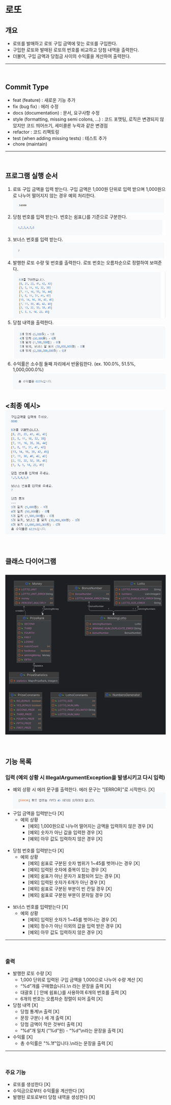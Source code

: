 # 로또

## 개요
- 로또를 발매하고 로또 구입 금액에 맞는 로또를 구입한다. 
- 구입한 로또와 발매된 로또의 번호를 비교하고 당첨 내역을 출력한다. 
- 더불어, 구입 금액과 당첨금 사이의 수익률을 게산하여 출력한다.
---
<br>

## Commit Type
- feat (feature) : 새로운 기능 추가
- fix (bug fix) : 에러 수정
- docs (documentation) : 문서, 요구사항 수정
- style (formatting, missing semi colons, …) : 코드 포맷팅, 로직은 변경되지 않았지만 코드 띄어쓰기, 세미콜론 누락과 같은 변경점
- refactor : 코드 리팩토링
- test (when adding missing tests) : 테스트 추가
- chore (maintain)
---
<br>

## 프로그램 실행 순서
1. 로또 구입 금액을 입력 받는다. 구입 금액은 1,000원 단위로 입력 받으며 1,000원으로 나누어 떨어지지 않는 경우 예외 처리한다.
![img.png](src/image/img.png)
2. 당첨 번호를 입력 받는다. 번호는 쉼표(,)를 기준으로 구분한다.
![img_1.png](src/image/img_1.png)
3. 보너스 번호를 입력 받는다.
![img_2.png](src/image/img_2.png)
4. 발행한 로또 수량 및 번호를 출력한다. 로또 번호는 오름차순으로 정렬하여 보여준다.
![img_3.png](src/image/img_3.png)
5. 당첨 내역을 출력한다.
![img_4.png](src/image/img_4.png)
6. 수익률은 소수점 둘째 자리에서 반올림한다.  (ex. 100.0%, 51.5%, 1,000,000.0%)
![img_5.png](src/image/img_5.png)

<최종 예시>
![img_6.png](src/image/img_6.png)
---
<br>

## 클래스 다이어그램
![img.png](img.png)
---
<br>


## 기능 목록

### 입력 (예외 상황 시 IllegalArgumentException을 발생시키고 다시 입력)
- 예외 상황 시 에러 문구를 출력한다. 에러 문구는 "[ERROR]"로 시작한다. [X]
![img_7.png](src/image/img_7.png)
- 구입 금액을 입력받는다 [X]
    - 예외 상황
        - [예외] 1,000원으로 나누어 떨어지는 금액을 입력하지 않은 경우 [X]
        - [예외] 숫자가 아닌 값을 입력한 경우 [X]
        - [예외] 아무 값도 입력하지 않은 경우 [X]
<br><br>
- 당첨 번호를 입력받는다 [X]
    - 예외 상황
        - [예외] 쉼표로 구분된 숫자 범위가 1~45를 벗어나는 경우 [X]
        - [예외] 입력된 숫자에 중복이 있는 경우 [X]
        - [예외] 쉼표가 아닌 문자가 포함되어 있는 경우 [X]
        - [예외] 입력된 숫자가 6개가 아닌 경우 [X]
        - [예외] 쉼표로 구분된 부분이 빈 칸일 경우 [X]
        - [예외] 쉼표로 구분된 부분이 문자일 경우 [X]
<br><br>
- 보너스 번호를 입력받는다 [X]
    - 예외 상황 
        - [예외] 입력된 숫자가 1~45를 벗어나는 경우 [X]
        - [예외] 정수가 아닌 이외의 값을 입력 받은 경우 [X]
        - [예외] 아무 값도 입력하지 않은 경우 [X]
---
<br>

### 출력
- 발행한 로또 수량 [X]
  - 1,000 단위로 입력된 구입 금액을 1,000으로 나누어 수량 계산 [X]
  - “%d”개를 구매했습니다.\n 라는 문장을 출력 [X]
  - 대괄호 [ ] 안에 쉼표(,)를 사용하여 6개의 번호를 출력 [X]
  - 6개의 번호는 오름차순 정렬이 되어 출력 [X]
- 당첨 내역 [X]
  - 당첨 통계\n 출력 [X]
  - 문장 구분(-) 세 개 출력 [X]
  - 당첨 금액이 작은 것부터 출력 [X]
  - “%d”개 일치 (”%d”원) - “%d”\n라는 문장을 출력 [X]
- 수익률 [X]
  - 총 수익률은 "%.1f"입니다.\n라는 문장을 출력 [X]
---
<br>

### 주요 기능
- 로또를 생성한다 [X]
- 수익금으로부터 수익률을 계산한다 [X]
- 발행된 로또로부터 당첨 내역을 생성한다 [X]

<br>